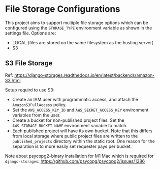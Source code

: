 # File Storage Configurations

This project aims to support multiple file storage options which can be configured using the `STORAGE_TYPE` environment variable as shown in the settings file. Options are:

- LOCAL (files are stored on the same filesystem as the hosting server)
- S3

## S3 File Storage

Ref: https://django-storages.readthedocs.io/en/latest/backends/amazon-S3.html

Setup requird to use S3:

- Create an IAM user with programmatic access, and attach the `AmazonS3FullAccess` policy.
- Set the `AWS_ACCESS_KEY_ID` and `AWS_SECRET_ACCESS_KEY` environment variables from the user.
- Create a bucket for non-published project files. Set the `AWS_STORAGE_BUCKET_NAME` environment variable to match.
- Each published project will have its own bucket. Note that this differs from local storage where public project files are written to the `published_projects` directory within the static root. One reason for the separation is to more easily set requester pays per bucket.

Note about psycopg2-binary installation for M1 Mac which is required for `django-storages`: https://github.com/psycopg/psycopg2/issues/1286

